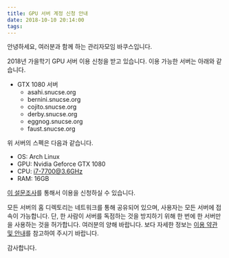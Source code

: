 ```yaml
---
title: GPU 서버 계정 신청 안내
date: 2018-10-10 20:14:00
tags:
---
```


안녕하세요, 여러분과 함께 하는 관리자모임 바쿠스입니다.

2018년 가을학기 GPU 서버 이용 신청을 받고 있습니다. 이용 가능한 서버는 아래와 같습니다.

- GTX 1080 서버
  - asahi.snucse.org
  - bernini.snucse.org
  - cojito.snucse.org
  - derby.snucse.org
  - eggnog.snucse.org
  - faust.snucse.org

위 서버의 스펙은 다음과 같습니다.

- OS: Arch Linux
- GPU: Nvidia Geforce GTX 1080
- CPU: i7-7700@3.6GHz
- RAM: 16GB

[이 설문조사](https://goo.gl/forms/Gl3wRmMkGOgql16B3)를 통해서 이용을 신청하실 수 있습니다.

모든 서버의 홈 디렉토리는 네트워크를 통해 공유되어 있으며, 사용자는 모든 서버에 접속이 가능합니다. 단, 한 사람이 서버를 독점하는 것을 방지하기 위해 한 번에 한 서버만을 사용하는 것을 허가합니다. 여러분의 양해 바랍니다. 보다 자세한 정보는 [이용 약관 및 안내](https://bacchus.snucse.org/etc/20181010-gpu-server/)를 참고하여 주시기 바랍니다.

감사합니다.
